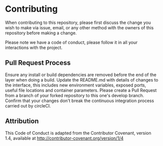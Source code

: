 # Contributing
When contributing to this repository, please first discuss the change you wish to make via issue, email, or any other method with the owners of this repository before making a change.

Please note we have a code of conduct, please follow it in all your interactions with the project.

## Pull Request Process
Ensure any install or build dependencies are removed before the end of the layer when doing a build.
Update the README.md with details of changes to the interface, this includes new environment variables, exposed ports, useful file locations and container parameters.
Please create a Pull Request from a branch of your forked repository to this one's develop branch.
Confirm that your changes don't break the continuous integration process carried out by circleCI.

## Attribution
This Code of Conduct is adapted from the Contributor Covenant, version 1.4, available at http://contributor-covenant.org/version/1/4
